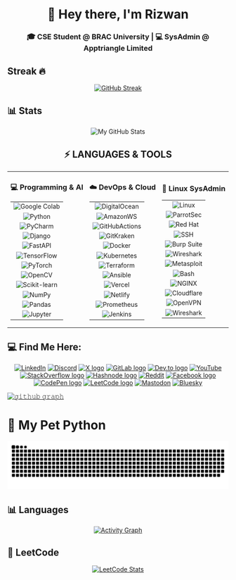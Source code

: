 <h1 align="center">👋 Hey there, I'm Rizwan</h1>

<h3 align="center"> 🎓 CSE Student @ BRAC University | 💻 SysAdmin @ Apptriangle Limited  </h3>

<h2>Streak 🔥</h2>
<p align="center">
   <a href="https://git.io/streak-stats"><img src="https://rizwansammo-push-streak.vercel.app?user=rizwansammo&theme=gotham" alt="GitHub Streak" /></a>
</p>

<h2>📊 Stats</h2>
<p align="center" href="https://github.com/rizwansammo/rizwansammo"><img alt="My GitHub Stats" src="https://github-readme-stats.vercel.app/api?username=rizwansammo&show_icons=true&theme=gotham"/></p>


<div align="center">

## ⚡ **LANGUAGES & TOOLS**

</div>

<table width="100%" align="center">
<tr>

<!-- 💻 Programming & AI -->
<td width="33%" align="center">

### 💻&nbsp;Programming&nbsp;&amp;&nbsp;AI
| |
|:---:|
| ![Google Colab](https://img.shields.io/badge/GoogleColab-F9AB00?style=flat-square&logo=googlecolab&logoColor=white) |
| ![Python](https://img.shields.io/badge/Python-3776AB?style=flat-square&logo=python&logoColor=white) |
| ![PyCharm](https://img.shields.io/badge/PyCharm-000000?style=flat-square&logo=pycharm&logoColor=white) |
| ![Django](https://img.shields.io/badge/Django-092E20?style=flat-square&logo=django&logoColor=white) |
| ![FastAPI](https://img.shields.io/badge/FastAPI-009688?style=flat-square&logo=fastapi&logoColor=white) |
| ![TensorFlow](https://img.shields.io/badge/TensorFlow-FF6F00?style=flat-square&logo=tensorflow&logoColor=white) |
| ![PyTorch](https://img.shields.io/badge/PyTorch-EE4C2C?style=flat-square&logo=pytorch&logoColor=white) |
| ![OpenCV](https://img.shields.io/badge/OpenCV-27338E?style=flat-square&logo=opencv&logoColor=white) |
| ![Scikit-learn](https://img.shields.io/badge/Scikit--learn-F7931E?style=flat-square&logo=scikit-learn&logoColor=white) |
| ![NumPy](https://img.shields.io/badge/NumPy-013243?style=flat-square&logo=numpy&logoColor=white) |
| ![Pandas](https://img.shields.io/badge/Pandas-150458?style=flat-square&logo=pandas&logoColor=white) |
| ![Jupyter](https://img.shields.io/badge/Jupyter-F37626?style=flat-square&logo=jupyter&logoColor=white) |

</td>

<!-- ☁️ DevOps & Cloud -->
<td width="33%" align="center">

### ☁️&nbsp;DevOps&nbsp;&amp;&nbsp;Cloud

| |
|:---:|
| ![DigitalOcean](https://img.shields.io/badge/DigitalOcean-0080FF?style=flat-square&logo=digitalocean&logoColor=white) |
| ![AmazonWS](https://img.shields.io/badge/AmazonWS-FF9900?style=flat-square&logo=amazon-aws&logoColor=white) |
| ![GitHubActions](https://img.shields.io/badge/GitHubAction-2088FF?style=flat-square&logo=githubactions&logoColor=white) |
| ![GitKraken](https://img.shields.io/badge/GitKraken-179287?style=flat-square&logo=gitkraken&logoColor=white) |
| ![Docker](https://img.shields.io/badge/Docker-2496ED?style=flat-square&logo=docker&logoColor=white) |
| ![Kubernetes](https://img.shields.io/badge/Kubernetes-326CE5?style=flat-square&logo=kubernetes&logoColor=white) |
| ![Terraform](https://img.shields.io/badge/Terraform-7B42BC?style=flat-square&logo=terraform&logoColor=white) |
| ![Ansible](https://img.shields.io/badge/Ansible-EE0000?style=flat-square&logo=ansible&logoColor=white) |
| ![Vercel](https://img.shields.io/badge/Vercel-000000?style=flat-square&logo=vercel&logoColor=white) |
| ![Netlify](https://img.shields.io/badge/Netlify-00C7B7?style=flat-square&logo=netlify&logoColor=white) |
| ![Prometheus](https://img.shields.io/badge/Prometheus-E6522C?style=flat-square&logo=prometheus&logoColor=white) |
| ![Jenkins](https://img.shields.io/badge/Jenkins-D24939?style=flat-square&logo=jenkins&logoColor=white) |

</td>

<!-- 🔒 Cybersecurity & Networking -->
<td width="33%" align="center">

### 🐧&nbsp;Linux&nbsp;SysAdmin

| |
|:---:|
| ![Linux](https://img.shields.io/badge/LinuxOS-FCC624?style=flat-square&logo=linux&logoColor=black) |
| ![ParrotSec](https://img.shields.io/badge/ParrotSec-000000?style=flat-square&logo=parrotsecurity&logoColor=00C853) |
| ![Red Hat](https://img.shields.io/badge/Red_Hat-EE0000?style=flat-square&logo=redhat&logoColor=white) |
| ![SSH](https://img.shields.io/badge/SSH-2C2C2C?style=flat-square&logo=gnubash&logoColor=white) |
| ![Burp Suite](https://img.shields.io/badge/Burp_Suite-F96814?style=flat-square&logo=burpsuite&logoColor=white) |
| ![Wireshark](https://img.shields.io/badge/Wireshark-1679A7?style=flat-square&logo=wireshark&logoColor=white) |
| ![Metasploit](https://img.shields.io/badge/Metasploit-2E77B8?style=flat-square&logo=metasploit&logoColor=white) |
| ![Bash](https://img.shields.io/badge/Bash-4EAA25?style=flat-square&logo=gnubash&logoColor=white) |
| ![NGINX](https://img.shields.io/badge/NGINX-009639?style=flat-square&logo=nginx&logoColor=white) |
| ![Cloudflare](https://img.shields.io/badge/Cloudflare-F38020?style=flat-square&logo=cloudflare&logoColor=white) |
| ![OpenVPN](https://img.shields.io/badge/OpenVPN-EA7E20?style=flat-square&logo=openvpn&logoColor=white) |
| ![Wireshark](https://img.shields.io/badge/Wireshark-1679A7?style=flat-square&logo=wireshark&logoColor=white) |
</td>

<!-- 🧰 IT Support & RMM -->
<td width="33%" align="center">

### 🧰&nbsp;Support&nbsp;&amp;&nbsp;RMM

| |
|:---:|
| ![ManageEngine](https://img.shields.io/badge/ManageEngine-FFD43B?style=flat-square&logo=zoho&logoColor=black) |
| ![DNS](https://img.shields.io/badge/DNS_Records-F7931E?style=flat-square&logo=cloudflare&logoColor=white) |
| ![UltraViewer](https://img.shields.io/badge/UltraViewer-0A84FF?style=flat-square&logo=teamviewer&logoColor=white) |
| ![Datto RMM](https://img.shields.io/badge/Datto_RMM-1D8AFF?style=flat-square&logo=datto&logoColor=white) |
| ![Zendesk](https://img.shields.io/badge/Zendesk-03363D?style=flat-square&logo=zendesk&logoColor=white) |
| ![Autotask](https://img.shields.io/badge/Autotask-0077C8?style=flat-square&logo=datto&logoColor=white) |
| ![Kaseya VSA](https://img.shields.io/badge/Kaseya_VSA-007DC5?style=flat-square&logo=kaseya&logoColor=white) |
| ![Splashtop](https://img.shields.io/badge/Splashtop-005EB8?style=flat-square&logo=splashtop&logoColor=white) |
| ![LogMeIn](https://img.shields.io/badge/LogMeIn-0C66C2?style=flat-square&logo=logmein&logoColor=white) |
| ![RustDesk](https://img.shields.io/badge/RustDesk-007AFF?style=flat-square&logo=rustdesk&logoColor=white) |
| ![ProtonVPN](https://img.shields.io/badge/ProtonVPN-6D4AFF?style=flat-square&logo=protonvpn&logoColor=white) |
| ![Atlassian Jira](https://img.shields.io/badge/Atlassian_Jira-0052CC?style=flat-square&logo=jira&logoColor=white) |
</td>


</tr>
</table>







## 💻 Find Me Here:
<div align="center">

<a href="https://www.linkedin.com/in/rizwan-sammo-b43647256" target="_blank"><img src="https://img.shields.io/badge/LinkedIn-%230A66C2.svg?style=flat&logo=linkedin&logoColor=white" alt="LinkedIn" height="25" /></a>
<a href="https://discord.com/users/1073661985578831872" target="_blank"><img src="https://img.shields.io/badge/Discord-282C34?style=flat&logo=discord&logoColor=5865F2" alt="Discord" height="25" /></a>
<a href="https://x.com/mrizwan_sammo" target="_blank"><img src="https://img.shields.io/badge/Twitter-282C34?logo=x&logoColor=white" alt="X logo" title="X" height="25" /></a>
<a href="https://gitlab.com/rizwansammo" target="_blank"><img src="https://img.shields.io/badge/GitLab-282C34?logo=gitlab&logoColor=FC6D26" alt="GitLab logo" title="GitLab" height="25" /></a>
<a href="https://dev.to/rizwansammo" target="_blank"><img src="https://img.shields.io/badge/dev.to-282C34?logo=dev.to&logoColor=white" alt="Dev.to logo" title="Dev.to" height="25" /></a>
<a href="https://www.youtube.com/@RootSurfer" target="_blank"><img src="https://img.shields.io/badge/YouTube-282C34?style=flat&logo=youtube&logoColor=FF0000" alt="YouTube" height="25" /></a>
<a href="https://stackoverflow.com/users/20428078/zero-byte" target="_blank"><img src="https://img.shields.io/badge/StackOverflow-282C34?logo=stackoverflow&logoColor=F58025" alt="StackOverflow logo" title="StackOverflow" height="25" /></a>
<a href="https://hashnode.com/@rizwansammo" target="_blank"><img src="https://img.shields.io/badge/Hashnode-282C34?logo=hashnode&logoColor=2962FF" alt="Hashnode logo" title="Hashnode" height="25" /></a>
<a href="https://www.reddit.com/user/rizwan_sammo/" target="_blank"><img src="https://img.shields.io/badge/Reddit-282C34?style=flat&logo=reddit&logoColor=FF4500" alt="Reddit" height="25" /></a>
<a href="https://www.facebook.com/r.rizwansammo" target="_blank"><img src="https://img.shields.io/badge/Facebook-282C34?logo=facebook&logoColor=1877F2" alt="Facebook logo" title="Facebook" height="25" /></a>
<a href="https://codepen.com/rizwansammo" target="_blank"><img src="https://img.shields.io/badge/CodePen-282C34?logo=codepen&logoColor=white" alt="CodePen logo" title="CodePen" height="25" /></a>
<a href="https://leetcode.com/u/rizwan_bracu/" target="_blank"><img src="https://img.shields.io/badge/LeetCode-282C34?logo=leetcode&logoColor=white" alt="LeetCode logo" title="LeetCode" height="25" /></a>
<a href="https://mastodon.social/@rizwansammo" target="_blank"><img src="https://img.shields.io/badge/Mastodon-282C34?style=flat&logo=mastodon&logoColor=6364FF" alt="Mastodon" height="25" /></a>
<a href="https://bsky.app/profile/m-rizwan.bsky.social" target="_blank"><img src="https://img.shields.io/badge/Bluesky-282C34?style=flat&logo=bluesky&logoColor=0285FF" alt="Bluesky" height="25" /></a>


</div>

[![𝚐𝚒𝚝𝚑𝚞𝚋 𝚐𝚛𝚊𝚙𝚑](https://github-readme-activity-graph.vercel.app/graph?username=rizwansammo&theme=react-dark&hide_border=true&area=true)](https://github.com/rizwansammo)


# 🐍 My Pet Python
<picture>
  <source media="(prefers-color-scheme: dark)" srcset="https://raw.githubusercontent.com/holic-x/holic-x/output/github-contribution-grid-snake-dark.svg">
  <source media="(prefers-color-scheme: light)" srcset="https://raw.githubusercontent.com/holic-x/holic-x/output/github-contribution-grid-snake.svg">
  <img alt="github contribution grid snake animation" src="https://raw.githubusercontent.com/adorabled4/adorabled4/output/github-contribution-grid-snake.svg">
</picture>

<h2>📊 Languages</h2>
<p align="center">
  <a href="https://github-readme-stats.vercel.app/api/top-langs/?username=rizwansammo&theme=gotham&langs_count=6&layout=compact"><img alt="Activity Graph" src="https://github-readme-stats.vercel.app/api/top-langs/?username=rizwansammo&theme=gotham&langs_count=6&layout=compact" /></a>
 </p>

<h2>🏅 LeetCode</h2>
<p align="center">
<a href="https://leetcode.com/u/rizwan_bracu/" target="_blank">
  <img src="https://leetcard.jacoblin.cool/rizwan_bracu?theme=dark&font=Noto%20Sans%20Tirhuta&ext=activity" 
       alt="LeetCode Stats" height="250px">
</a> 



  

  
